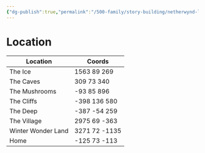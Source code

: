 ```yaml
---
{"dg-publish":true,"permalink":"/500-family/story-building/netherwynd-locations/"}
---
```


# Location 
| Location | Coords |
| ---- | ---- |
| The Ice | 1563 89 269 |
| The Caves | 309 73 340 |
| The Mushrooms | -93 85 896 |
| The Cliffs | -398 136 580 |
| The Deep | -387 -54 259 |
| The Village | 2975 69 -363 |
| Winter Wonder Land | 3271 72 -1135 |
| Home | -125 73 -113 |
